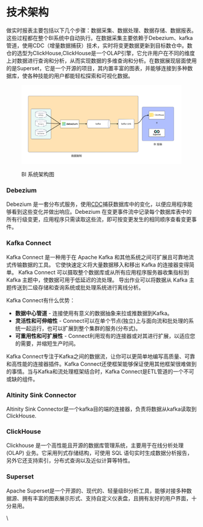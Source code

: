 # 技术架构

做实时报表主要包括以下几个步骤：数据采集、数据处理、数据存储、数据报表。这些过程都在整个BI系统中自动执行。在数据采集主要依赖于Debezium、kafka管道，使用CDC（增量数据捕获）技术，实时将变更数据更新到目标数仓中。数仓的选型为ClickHouse,ClickHouse是一个OLAP引擎，它允许用户在不同的维度上对数据进行查询和分析，从而实现数据的多维查询和分析。在数据展现层面使用的是Superset，它是一个开源的项目，其内置丰富的图表，并能够连接到多种数据库，使各种技能的用户都能轻松探索和可视化数据。



<figure><img src="../.gitbook/assets/image.png" alt=""><figcaption><p>BI 系统架构图</p></figcaption></figure>



### Debezium

Debezium 是一套分布式服务，使用[CDC](https://debezium.io/documentation/reference/2.5/features.html)捕获数据库中的变化，以便应用程序能够看到这些变化并做出响应。Debezium 在变更事件流中记录每个数据库表中的所有行级变更，应用程序只需读取这些流，即可按变更发生的相同顺序查看变更事件。&#x20;



### Kafka Connect

Kafka Connect 是一种用于在 Apache Kafka 和其他系统之间可扩展且可靠地流式传输数据的工具。 它使快速定义将大量数据移入和移出 Kafka 的连接器变得简单。 Kafka Connect 可以摄取整个数据库或从所有应用程序服务器收集指标到 Kafka 主题中，使数据可用于低延迟的流处理。 导出作业可以将数据从 Kafka 主题传送到二级存储和查询系统或批处理系统进行离线分析。

Kafka Connect有什么优势：

* **数据中心管道** - 连接使用有意义的数据抽象来拉或推数据到Kafka。
* **灵活性和可伸缩性** - Connect可以在单个节点(独立)上与面向流和批处理的系统一起运行，也可以扩展到整个集群的服务(分布式)。
* **可重用性和可扩展性** - Connect利用现有的连接器或对其进行扩展，以适应您的需要，并缩短生产时间。

Kafka Connect专注于Kafka之间的数据流，让你可以更简单地编写高质量、可靠和高性能的连接器插件。Kafka Connect还使框架能够保证使用其他框架很难做到的事情。当与Kafka和流处理框架结合时，Kafka Connect是ETL管道的一个不可或缺的组件。



### Altinity Sink Connector

Altinity Sink Connector是一个kafka目的端的连接器，负责将数据从kafka读取到ClickHouse.



### ClickHouse

Clickhouse 是一个高性能且开源的数据库管理系统，主要用于在线分析处理 (OLAP) 业务。它采用列式存储结构，可使用 SQL 语句实时生成数据分析报告，另外它还支持索引，分布式查询以及近似计算等特性。



### Superset

Apache Superset是一个开源的、现代的、轻量级BI分析工具，能够对接多种数据源、拥有丰富的图表展示形式、支持自定义仪表盘，且拥有友好的用户界面，十分易用。

\






